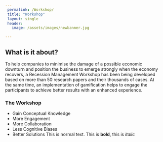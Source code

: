 ```yaml
---
 permalink: /Workshop/
 title: "Workshop"
 layout: single
 header:
   image: /assets/images/newbanner.jpg

---
```


## What is it about?

To help companies to minimise the damage of a possible economic downturn and position the business to emerge strongly when the economy recovers, a Recession Management Workshop has been being developed based on more than 50 research papers and their thousands of cases. At the same time, an implementation of gamification helps to engage the participants to achieve better results with an enhanced experience.

### The Workshop
 
* Gain Conceptual Knowledge
* More Engagement 
* More Collaboration 
* Less Cognitive Biases
* Better Solutions
This is normal text. This is **bold**, this is *italic* 

